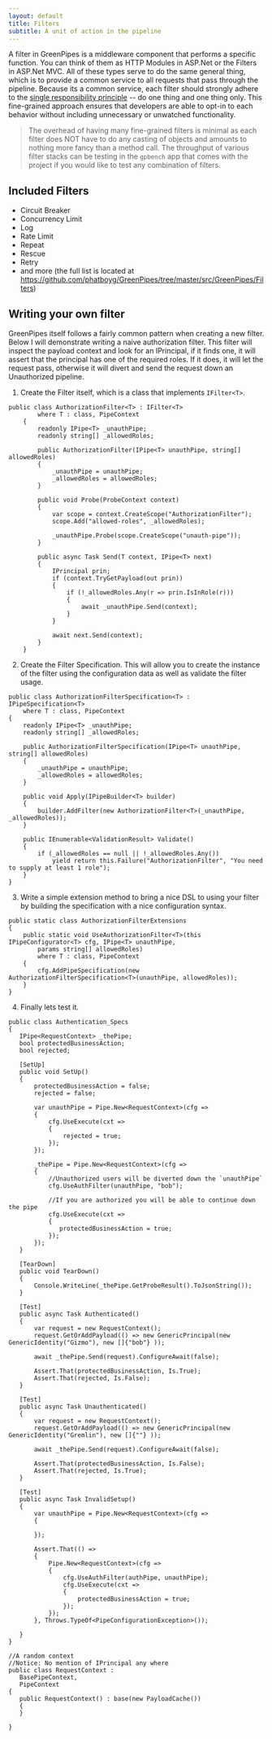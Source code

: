 ```yaml
---
layout: default
title: Filters
subtitle: A unit of action in the pipeline
---
```


A filter in GreenPipes is a middleware component that performs a specific function. You can think of them as HTTP Modules in ASP.Net or the Filters in ASP.Net MVC. All of these types serve to do the same general thing, which is to provide a common service to all requests that pass through the pipeline. Because its a common service, each filter should strongly adhere to the [single responsibility principle](http://en.wikipedia.org/wiki/Single_responsibility_principle) -- do one thing and one thing only. This fine-grained approach ensures that developers are able to opt-in to each behavior without including unnecessary or unwatched functionality.

> The overhead of having many fine-grained filters is minimal as each filter does NOT have to do any casting of objects and amounts to nothing more fancy than a method call. The throughput of various filter stacks can be testing in the `gpbench` app that comes with the project if you would like to test any combination of filters.

## Included Filters

- Circuit Breaker
- Concurrency Limit
- Log
- Rate Limit
- Repeat
- Rescue
- Retry
- and more (the full list is located at https://github.com/phatboyg/GreenPipes/tree/master/src/GreenPipes/Filters)

## Writing your own filter

GreenPipes itself follows a fairly common pattern when creating a new filter. Below I will demonstrate writing a naive authorization filter. This filter will inspect the payload context and look for an IPrincipal, if it finds one, it will assert that the principal has one of the required roles. If it does, it will let the request pass, otherwise it will divert and send the request down an Unauthorized pipeline.

1. Create the Filter itself, which is a class that implements `IFilter<T>`.

```
public class AuthorizationFilter<T> : IFilter<T>
        where T : class, PipeContext
    {
        readonly IPipe<T> _unauthPipe;
        readonly string[] _allowedRoles;

        public AuthorizationFilter(IPipe<T> unauthPipe, string[] allowedRoles)
        {
            _unauthPipe = unauthPipe;
            _allowedRoles = allowedRoles;
        }

        public void Probe(ProbeContext context)
        {
            var scope = context.CreateScope("AuthorizationFilter");
            scope.Add("allowed-roles", _allowedRoles);

            _unauthPipe.Probe(scope.CreateScope("unauth-pipe"));
        }

        public async Task Send(T context, IPipe<T> next)
        {
            IPrincipal prin;
            if (context.TryGetPayload(out prin))
            {
                if (!_allowedRoles.Any(r => prin.IsInRole(r)))
                {
                    await _unauthPipe.Send(context);
                }
            }

            await next.Send(context);
        }
    }
```

2. Create the Filter Specification. This will allow you to create the instance of the filter using the configuration data as well as validate the filter usage.

```
public class AuthorizationFilterSpecification<T> : IPipeSpecification<T>
    where T : class, PipeContext
{
    readonly IPipe<T> _unauthPipe;
    readonly string[] _allowedRoles;

    public AuthorizationFilterSpecification(IPipe<T> unauthPipe, string[] allowedRoles)
    {
        _unauthPipe = unauthPipe;
        _allowedRoles = allowedRoles;
    }

    public void Apply(IPipeBuilder<T> builder)
    {
        builder.AddFilter(new AuthorizationFilter<T>(_unauthPipe, _allowedRoles));
    }

    public IEnumerable<ValidationResult> Validate()
    {
        if (_allowedRoles == null || !_allowedRoles.Any())
            yield return this.Failure("AuthorizationFilter", "You need to supply at least 1 role");
    }
}
```

3. Write a simple extension method to bring a nice DSL to using your filter by building the specification with a nice configuration syntax.

```
public static class AuthorizationFilterExtensions
{
    public static void UseAuthorizationFilter<T>(this IPipeConfigurator<T> cfg, IPipe<T> unauthPipe,
        params string[] allowedRoles)
        where T : class, PipeContext
    {
        cfg.AddPipeSpecification(new AuthorizationFilterSpecification<T>(unauthPipe, allowedRoles));
    }
}
```

4. Finally lets test it.

```
public class Authentication_Specs
{
   IPipe<RequestContext> _thePipe;
   bool protectedBusinessAction;
   bool rejected;

   [SetUp]
   public void SetUp()
   {
       protectedBusinessAction = false;
       rejected = false;

       var unauthPipe = Pipe.New<RequestContext>(cfg =>
       {
           cfg.UseExecute(cxt =>
           {
               rejected = true;
           });
       });

       _thePipe = Pipe.New<RequestContext>(cfg =>
       {
           //Unauthorized users will be diverted down the `unauthPipe`
           cfg.UseAuthFilter(unauthPipe, "bob");

           //If you are authorized you will be able to continue down the pipe
           cfg.UseExecute(cxt =>
           {
              protectedBusinessAction = true;
           });
       });
   }

   [TearDown]
   public void TearDown()
   {
       Console.WriteLine(_thePipe.GetProbeResult().ToJsonString());
   }

   [Test]
   public async Task Authenticated()
   {
       var request = new RequestContext();
       request.GetOrAddPayload(() => new GenericPrincipal(new GenericIdentity("Gizmo"), new []{"bob"} ));

       await _thePipe.Send(request).ConfigureAwait(false);

       Assert.That(protectedBusinessAction, Is.True);
       Assert.That(rejected, Is.False);
   }

   [Test]
   public async Task Unauthenticated()
   {
       var request = new RequestContext();
       request.GetOrAddPayload(() => new GenericPrincipal(new GenericIdentity("Gremlin"), new []{""} ));

       await _thePipe.Send(request).ConfigureAwait(false);

       Assert.That(protectedBusinessAction, Is.False);
       Assert.That(rejected, Is.True);
   }

   [Test]
   public async Task InvalidSetup()
   {
       var unauthPipe = Pipe.New<RequestContext>(cfg =>
       {

       });

       Assert.That(() =>
       {
           Pipe.New<RequestContext>(cfg =>
           {
               cfg.UseAuthFilter(authPipe, unauthPipe);
               cfg.UseExecute(cxt =>
               {
                   protectedBusinessAction = true;
               });
           });
       }, Throws.TypeOf<PipeConfigurationException>());

   }
}

//A random context
//Notice: No mention of IPrincipal any where
public class RequestContext :
   BasePipeContext,
   PipeContext
{
   public RequestContext() : base(new PayloadCache())
   {
   }

}
```
